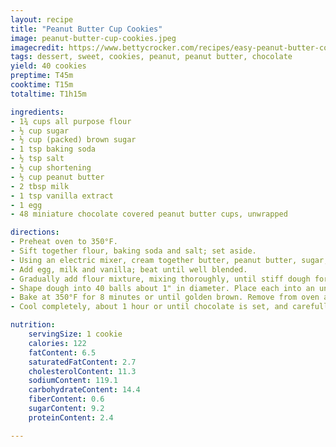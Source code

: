```yaml
---
layout: recipe
title: "Peanut Butter Cup Cookies"
image: peanut-butter-cup-cookies.jpeg
imagecredit: https://www.bettycrocker.com/recipes/easy-peanut-butter-cookie-cups/110e9143-f4a6-48ed-84d5-135de2fb28e8
tags: dessert, sweet, cookies, peanut, peanut butter, chocolate
yield: 40 cookies
preptime: T45m
cooktime: T15m
totaltime: T1h15m

ingredients:
- 1¾ cups all purpose flour
- ½ cup sugar
- ½ cup (packed) brown sugar
- 1 tsp baking soda
- ½ tsp salt
- ½ cup shortening
- ½ cup peanut butter
- 2 tbsp milk
- 1 tsp vanilla extract
- 1 egg
- 48 miniature chocolate covered peanut butter cups, unwrapped

directions:
- Preheat oven to 350°F.
- Sift together flour, baking soda and salt; set aside.
- Using an electric mixer, cream together butter, peanut butter, sugar, and brown sugar until fluffy.
- Add egg, milk and vanilla; beat until well blended.
- Gradually add flour mixture, mixing thoroughly, until stiff dough forms. If the dough is very soft, refrigerate for about 1 hour.
- Shape dough into 40 balls about 1" in diameter. Place each into an ungreased mini muffin pan.
- Bake at 350°F for 8 minutes or until golden brown. Remove from oven and immediately press a mini peanut butter cup into each ball; return cookies to oven for an additional 2 minutes.
- Cool completely, about 1 hour or until chocolate is set, and carefully remove from pan.

nutrition:
    servingSize: 1 cookie
    calories: 122
    fatContent: 6.5
    saturatedFatContent: 2.7
    cholesterolContent: 11.3
    sodiumContent: 119.1
    carbohydrateContent: 14.4
    fiberContent: 0.6
    sugarContent: 9.2
    proteinContent: 2.4

---
```

